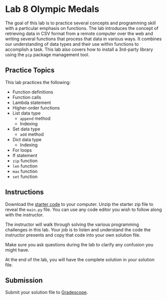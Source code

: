 # Lab 8 Olympic Medals

The goal of this lab is to practice several concepts and programming skill with a particular emphasis on functions. The lab introduces the concept of retrieving data in CSV format from a remote computer over the web and writing several functions that process that data in various ways. It combines our understanding of data types and their use within functions to accomplish a task. This lab also covers how to install a 3rd-party library using the `pip` package management tool.

## Practice Topics

This lab practices the following:

- Function definitions
- Function calls
- Lambda statement
- Higher-order functions
- List data type
    * `append` method
    * Indexing
- Set data type
    * `add` method
- Dict data type
    * Indexing
- For loops
- If statement
- `zip` function
- `len` function
- `max` function
- `set` function

## Instructions

Download the [starter code](lab8-starter.zip) to your computer. Unzip the starter zip file to reveal the `main.py` file. You can use any code editor you wish to follow along with the instructor.

The instructor will walk through solving the various programming challenges in this lab. Your job is to listen and understand the code the instructor presents and copy that code into your own solution file.

Make sure you ask questions during the lab to clarify any confusion you might have.

At the end of the lab, you will have the complete solution in your solution file.

## Submission

Submit your solution file to [Gradescope](http://gradescope.com).